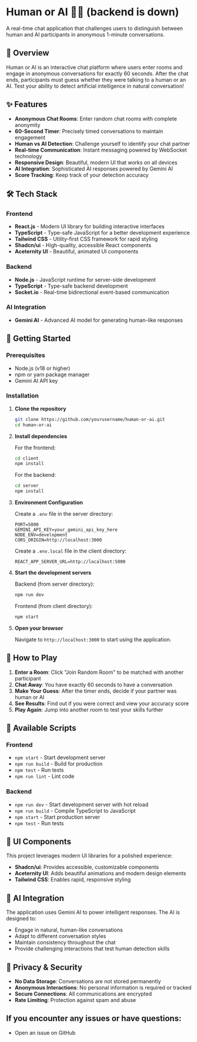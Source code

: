 # Human or AI 🤖👤 (backend is down)

A real-time chat application that challenges users to distinguish between human and AI participants in anonymous 1-minute conversations.

## 🎯 Overview

Human or AI is an interactive chat platform where users enter rooms and engage in anonymous conversations for exactly 60 seconds. After the chat ends, participants must guess whether they were talking to a human or an AI. Test your ability to detect artificial intelligence in natural conversation!

## ✨ Features

- **Anonymous Chat Rooms**: Enter random chat rooms with complete anonymity
- **60-Second Timer**: Precisely timed conversations to maintain engagement
- **Human vs AI Detection**: Challenge yourself to identify your chat partner
- **Real-time Communication**: Instant messaging powered by WebSocket technology
- **Responsive Design**: Beautiful, modern UI that works on all devices
- **AI Integration**: Sophisticated AI responses powered by Gemini AI
- **Score Tracking**: Keep track of your detection accuracy

## 🛠️ Tech Stack

### Frontend
- **React.js** - Modern UI library for building interactive interfaces
- **TypeScript** - Type-safe JavaScript for a better development experience
- **Tailwind CSS** - Utility-first CSS framework for rapid styling
- **Shadcn/ui** - High-quality, accessible React components
- **Aceternity UI** - Beautiful, animated UI components

### Backend
- **Node.js** - JavaScript runtime for server-side development
- **TypeScript** - Type-safe backend development
- **Socket.io** - Real-time bidirectional event-based communication

### AI Integration
- **Gemini AI** - Advanced AI model for generating human-like responses

## 🚀 Getting Started

### Prerequisites

- Node.js (v18 or higher)
- npm or yarn package manager
- Gemini AI API key

### Installation

1. **Clone the repository**
   ```bash
   git clone https://github.com/yourusername/human-or-ai.git
   cd human-or-ai
   ```

2. **Install dependencies**

   For the frontend:
   ```bash
   cd client
   npm install
   ```

   For the backend:
   ```bash
   cd server
   npm install
   ```

3. **Environment Configuration**

   Create a `.env` file in the server directory:
   ```env
   PORT=5000
   GEMINI_API_KEY=your_gemini_api_key_here
   NODE_ENV=development
   CORS_ORIGIN=http://localhost:3000
   ```

   Create a `.env.local` file in the client directory:
   ```env
   REACT_APP_SERVER_URL=http://localhost:5000
   ```

4. **Start the development servers**

   Backend (from server directory):
   ```bash
   npm run dev
   ```

   Frontend (from client directory):
   ```bash
   npm start
   ```

5. **Open your browser**
   
   Navigate to `http://localhost:3000` to start using the application.

## 📱 How to Play

1. **Enter a Room**: Click "Join Random Room" to be matched with another participant
2. **Chat Away**: You have exactly 60 seconds to have a conversation
3. **Make Your Guess**: After the timer ends, decide if your partner was human or AI
4. **See Results**: Find out if you were correct and view your accuracy score
5. **Play Again**: Jump into another room to test your skills further

## 🔧 Available Scripts

### Frontend
- `npm start` - Start development server
- `npm run build` - Build for production
- `npm test` - Run tests
- `npm run lint` - Lint code

### Backend
- `npm run dev` - Start development server with hot reload
- `npm run build` - Compile TypeScript to JavaScript
- `npm start` - Start production server
- `npm test` - Run tests

## 🎨 UI Components

This project leverages modern UI libraries for a polished experience:

- **Shadcn/ui**: Provides accessible, customizable components
- **Aceternity UI**: Adds beautiful animations and modern design elements
- **Tailwind CSS**: Enables rapid, responsive styling

## 🤖 AI Integration

The application uses Gemini AI to power intelligent responses. The AI is designed to:

- Engage in natural, human-like conversations
- Adapt to different conversation styles
- Maintain consistency throughout the chat
- Provide challenging interactions that test human detection skills

## 🔐 Privacy & Security

- **No Data Storage**: Conversations are not stored permanently
- **Anonymous Interactions**: No personal information is required or tracked
- **Secure Connections**: All communications are encrypted
- **Rate Limiting**: Protection against spam and abuse

## If you encounter any issues or have questions:
- Open an issue on GitHub

